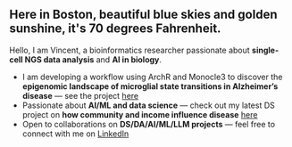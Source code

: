 ## Here in Boston, beautiful blue skies and golden sunshine, it's 70 degrees Fahrenheit.

Hello, I am Vincent, a bioinformatics researcher passionate about **single-cell NGS data analysis** and **AI in biology**.  

- I am developing a workflow using ArchR and Monocle3 to discover the **epigenomic landscape of microglial state transitions in Alzheimer’s disease** — see the project [here](https://github.com/BU-BMSIP/MG_AD_scATAC)   
- Passionate about **AI/ML and data science** — check out my latest DS project on **how community and income influence disease** [here](https://github.com/VHE888/US-Socioeconomic-Cancer-Analysis)  
- Open to collaborations on **DS/DA/AI/ML/LLM projects** — feel free to connect with me on [LinkedIn](https://www.linkedin.com/in/wenshou-he/)  
